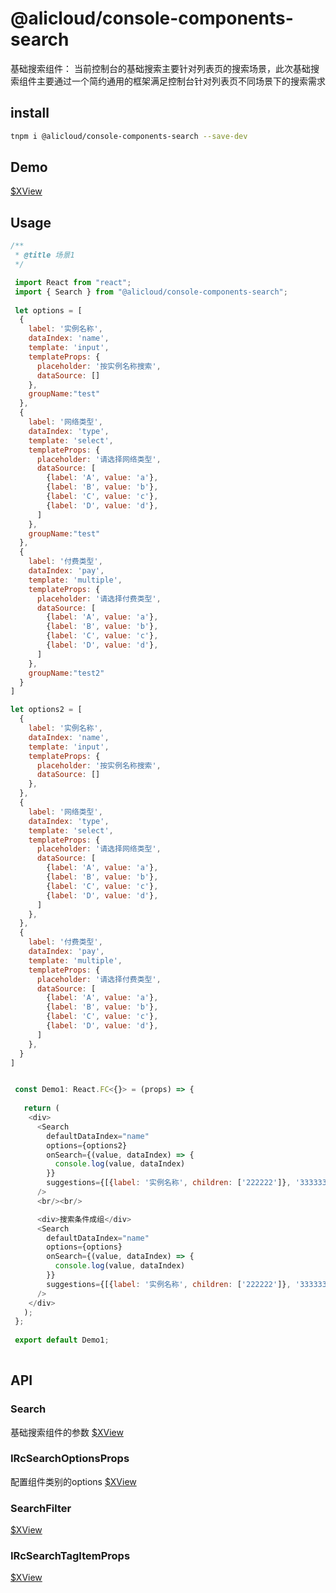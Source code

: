 # @alicloud/console-components-search

基础搜索组件： 当前控制台的基础搜索主要针对列表页的搜索场景，此次基础搜索组件主要通过一个简约通用的框架满足控制台针对列表页不同场景下的搜索需求
## install 

```bash
tnpm i @alicloud/console-components-search --save-dev
```


## Demo


[$XView](https://xconsole.aliyun-inc.com/demo-playground?consoleOSId=console-fe-test-rc-search-doc&servePath=https%3A%2F%2Fopensource-microapp.oss-cn-hangzhou.aliyuncs.com%2Fapp%2Fbreezr-docs%2Fconsole-fe-test-rc-search-doc%2F-latest%2F&entryKey=demo1 )


## Usage

```js
/**
 * @title 场景1
 */

 import React from "react";
 import { Search } from "@alicloud/console-components-search";
 
 let options = [
  {
    label: '实例名称',
    dataIndex: 'name',
    template: 'input',
    templateProps: {
      placeholder: '按实例名称搜索',
      dataSource: []
    },
    groupName:"test"
  },
  {
    label: '网络类型',
    dataIndex: 'type',
    template: 'select',
    templateProps: {
      placeholder: '请选择网络类型',
      dataSource: [
        {label: 'A', value: 'a'},
        {label: 'B', value: 'b'},
        {label: 'C', value: 'c'},
        {label: 'D', value: 'd'},
      ]
    },
    groupName:"test"
  },
  {
    label: '付费类型',
    dataIndex: 'pay',
    template: 'multiple',
    templateProps: {
      placeholder: '请选择付费类型',
      dataSource: [
        {label: 'A', value: 'a'},
        {label: 'B', value: 'b'},
        {label: 'C', value: 'c'},
        {label: 'D', value: 'd'},
      ]
    },
    groupName:"test2"
  }
]

let options2 = [
  {
    label: '实例名称',
    dataIndex: 'name',
    template: 'input',
    templateProps: {
      placeholder: '按实例名称搜索',
      dataSource: []
    },
  },
  {
    label: '网络类型',
    dataIndex: 'type',
    template: 'select',
    templateProps: {
      placeholder: '请选择网络类型',
      dataSource: [
        {label: 'A', value: 'a'},
        {label: 'B', value: 'b'},
        {label: 'C', value: 'c'},
        {label: 'D', value: 'd'},
      ]
    },
  },
  {
    label: '付费类型',
    dataIndex: 'pay',
    template: 'multiple',
    templateProps: {
      placeholder: '请选择付费类型',
      dataSource: [
        {label: 'A', value: 'a'},
        {label: 'B', value: 'b'},
        {label: 'C', value: 'c'},
        {label: 'D', value: 'd'},
      ]
    },
  }
]


 const Demo1: React.FC<{}> = (props) => {
 
   return (
    <div>
      <Search
        defaultDataIndex="name"
        options={options2}
        onSearch={(value, dataIndex) => {
          console.log(value, dataIndex)
        }}
        suggestions={[{label: '实例名称', children: ['222222']}, '33333333']}
      />
      <br/><br/>

      <div>搜索条件成组</div>
      <Search
        defaultDataIndex="name"
        options={options}
        onSearch={(value, dataIndex) => {
          console.log(value, dataIndex)
        }}
        suggestions={[{label: '实例名称', children: ['222222']}, '33333333']}
      />
    </div>
   );
 };
 
 export default Demo1;
 
```

## API

### Search

基础搜索组件的参数
[$XView](https://xconsole.aliyun-inc.com/demo-playground?servePath=https%3A%2F%2Fopensource-microapp.oss-cn-hangzhou.aliyuncs.com%2Fapp%2Fbreezr-docs%2Fconsole-fe-test-rc-search-doc%2F-latest%2F&consoleOSId=console-fe-test-rc-search-doc&entryKey=types%2FIRcSearchProps)

### IRcSearchOptionsProps

配置组件类别的options
[$XView](http://localhost:3333/?entryKey=types%2FIRcSearchOptions&consoleOSId=console-fe-test-rc-search-doc)

### SearchFilter

[$XView](http://localhost:3333/?entryKey=types%2FIRcSearchTagListProps&consoleOSId=console-fe-test-rc-search-doc)

### IRcSearchTagItemProps

[$XView](http://localhost:3333/?entryKey=types%2FIRcSearchTagItemProps&consoleOSId=console-fe-test-rc-search-doc)